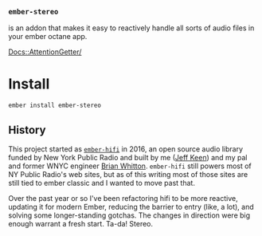 ### **`ember-stereo`**

<span class="text-xl">is an addon that makes it easy to reactively handle all sorts of audio files in your ember octane app.</span>

<Docs::AttentionGetter/>

# Install

```shell
ember install ember-stereo
```

## History

This project started as [`ember-hifi`](http://github.com/nypublicradio/ember-hifi) in 2016, an open source audio library funded by New York Public Radio and built by me ([Jeff Keen](http://github.com/jkeen)) and my pal and former WNYC engineer [Brian Whitton](http://github.com/noslouch). `ember-hifi` still powers most of NY Public Radio's web sites, but as of this writing most of those sites are still tied to ember classic and I wanted to move past that.

Over the past year or so I've been refactoring hifi to be more reactive, updating it for modern Ember, reducing the barrier to entry (like, a lot), and solving some longer-standing gotchas. The changes in direction were big enough warrant a fresh start. Ta-da! Stereo.

